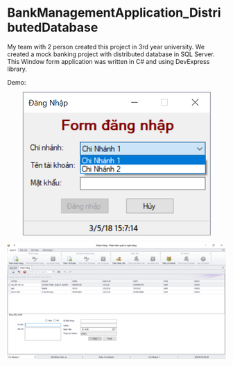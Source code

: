 # BankManagementApplication_DistributedDatabase

My team with 2 person created this project in 3rd year university. We created a mock banking project with distributed database in SQL Server.
This Window form application was written in C# and using DevExpress library.

Demo:
<p align="center"> 
<img src="https://github.com/thehaohcm/BankManagementApplication_DistributedDatabase/blob/master/image_demo/Banking_DistributedDatabase_login.png">

<p align="center"> 
<img src="https://github.com/thehaohcm/BankManagementApplication_DistributedDatabase/blob/master/image_demo/Banking_DistributedDatabase_MainForm.png">
